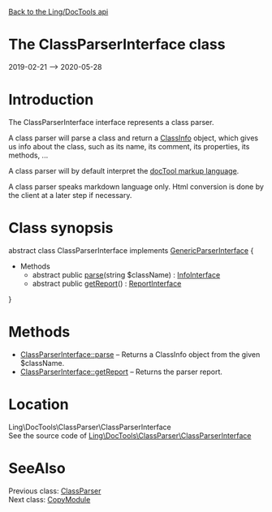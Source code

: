 [Back to the Ling/DocTools api](https://github.com/lingtalfi/DocTools/blob/master/doc/api/Ling/DocTools.md)



The ClassParserInterface class
================
2019-02-21 --> 2020-05-28






Introduction
============

The ClassParserInterface interface represents a class parser.

A class parser will parse a class and return a [ClassInfo](https://github.com/lingtalfi/DocTools/blob/master/doc/api/Ling/DocTools/Info/ClassInfo.md) object, which gives us info
about the class, such as its name,  its comment, its properties, its methods, ...


A class parser will by default interpret the [docTool markup language](https://github.com/lingtalfi/DocTools/blob/master/doc/pages/doctool-markup-language.md).

A class parser speaks markdown language only.
Html conversion is done by the client at a later step if necessary.



Class synopsis
==============


abstract class <span class="pl-k">ClassParserInterface</span> implements [GenericParserInterface](https://github.com/lingtalfi/DocTools/blob/master/doc/api/Ling/DocTools/GenericParser/GenericParserInterface.md) {

- Methods
    - abstract public [parse](https://github.com/lingtalfi/DocTools/blob/master/doc/api/Ling/DocTools/ClassParser/ClassParserInterface/parse.md)(string $className) : [InfoInterface](https://github.com/lingtalfi/DocTools/blob/master/doc/api/Ling/DocTools/Info/InfoInterface.md)
    - abstract public [getReport](https://github.com/lingtalfi/DocTools/blob/master/doc/api/Ling/DocTools/ClassParser/ClassParserInterface/getReport.md)() : [ReportInterface](https://github.com/lingtalfi/DocTools/blob/master/doc/api/Ling/DocTools/Report/ReportInterface.md)

}






Methods
==============

- [ClassParserInterface::parse](https://github.com/lingtalfi/DocTools/blob/master/doc/api/Ling/DocTools/ClassParser/ClassParserInterface/parse.md) &ndash; Returns a ClassInfo object from the given $className.
- [ClassParserInterface::getReport](https://github.com/lingtalfi/DocTools/blob/master/doc/api/Ling/DocTools/ClassParser/ClassParserInterface/getReport.md) &ndash; Returns the parser report.





Location
=============
Ling\DocTools\ClassParser\ClassParserInterface<br>
See the source code of [Ling\DocTools\ClassParser\ClassParserInterface](https://github.com/lingtalfi/DocTools/blob/master/ClassParser/ClassParserInterface.php)



SeeAlso
==============
Previous class: [ClassParser](https://github.com/lingtalfi/DocTools/blob/master/doc/api/Ling/DocTools/ClassParser/ClassParser.md)<br>Next class: [CopyModule](https://github.com/lingtalfi/DocTools/blob/master/doc/api/Ling/DocTools/CopyModule/CopyModule.md)<br>
